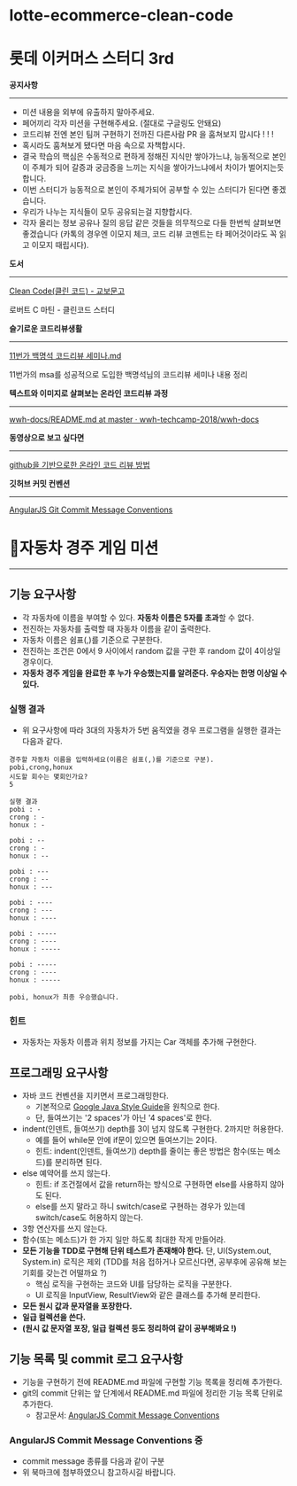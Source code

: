 # lotte-ecommerce-clean-code


# 롯데 이커머스 스터디 3rd

**공지사항**

---

- 미션 내용을 외부에 유출하지 말아주세요.
- 페어끼리 각자 미션을 구현해주세요. (절대로 구글링도 안돼요)
- 코드리뷰 전엔 본인 팀꺼 구현하기 전까진 다른사람 PR 을 훔쳐보지 맙시다 ! ! !
- 혹시라도 훔쳐보게 됐다면 마음 속으로 자책합시다.
- 결국 학습의 핵심은 수동적으로 편하게 정해진 지식만 쌓아가느냐, 능동적으로 본인이 주체가 되어 갈증과 궁금증을 느끼는 지식을 쌓아가느냐에서 차이가 벌어지는듯 합니다.
- 이번 스터디가 능동적으로 본인이 주체가되어 공부할 수 있는 스터디가 된다면 좋겠습니다.
- 우리가 나누는 지식들이 모두 공유되는걸 지향합시다.
- 각자 올리는 정보 공유나 질의 응답 같은 것들을 의무적으로 다들 한번씩 살펴보면 좋겠습니다 (카톡의 경우엔 이모지 체크, 코드 리뷰 코멘트는 타 페어것이라도 꼭  읽고 이모지 때립시다).

**도서**

---

[Clean Code(클린 코드) - 교보문고](http://www.kyobobook.co.kr/product/detailViewKor.laf?mallGb=KOR&ejkGb=KOR&barcode=9788966260959)

로버트 C 마틴 - 클린코드 스터디

**슬기로운 코드리뷰생활**

---

[11번가 백명석 코드리뷰 세미나.md](https://s3-us-west-2.amazonaws.com/secure.notion-static.com/e6c5d73b-81b8-428b-9e0b-db3e1f24ac6c/11번가_백명석_코드리뷰_세미나.md)

11번가의 msa를 성공적으로 도입한 백명석님의 코드리뷰 세미나 내용 정리

**텍스트와 이미지로 살펴보는 온라인 코드리뷰 과정**

---

[wwh-docs/README.md at master · wwh-techcamp-2018/wwh-docs](https://github.com/wwh-techcamp-2018/wwh-docs/blob/master/README.md)

**동영상으로 보고 싶다면**

---

[github을 기반으로한 온라인 코드 리뷰 방법](https://www.youtube.com/watch?v=a5c9ku-_fok)

**깃허브 커밋 컨벤션**

---

[AngularJS Git Commit Message Conventions](https://gist.github.com/stephenparish/9941e89d80e2bc58a153)

# 🚗**자동차 경주 게임 미션**

---

## **기능 요구사항**

- 각 자동차에 이름을 부여할 수 있다. **자동차 이름은 5자를 초과**할 수 없다.
- 전진하는 자동차를 출력할 때 자동차 이름을 같이 출력한다.
- 자동차 이름은 쉼표(,)를 기준으로 구분한다.
- 전진하는 조건은 0에서 9 사이에서 random 값을 구한 후 random 값이 4이상일 경우이다.
- **자동차 경주 게임을 완료한 후 누가 우승했는지를 알려준다. 우승자는 한명 이상일 수 있다.**

### **실행 결과**

- 위 요구사항에 따라 3대의 자동차가 5번 움직였을 경우 프로그램을 실행한 결과는 다음과 같다.

```
경주할 자동차 이름을 입력하세요(이름은 쉼표(,)를 기준으로 구분).
pobi,crong,honux
시도할 회수는 몇회인가요?
5

실행 결과
pobi : -
crong : -
honux : -

pobi : --
crong : -
honux : --

pobi : ---
crong : --
honux : ---

pobi : ----
crong : ---
honux : ----

pobi : -----
crong : ----
honux : -----

pobi : -----
crong : ----
honux : -----

pobi, honux가 최종 우승했습니다.

```

### **힌트**

- 자동차는 자동차 이름과 위치 정보를 가지는 Car 객체를 추가해 구현한다.

## **프로그래밍 요구사항**

- 자바 코드 컨벤션을 지키면서 프로그래밍한다.
    - 기본적으로 [Google Java Style Guide](https://google.github.io/styleguide/javaguide.html)을 원칙으로 한다.
    - 단, 들여쓰기는 '2 spaces'가 아닌 '4 spaces'로 한다.
- indent(인덴트, 들여쓰기) depth를 3이 넘지 않도록 구현한다. 2까지만 허용한다.
    - 예를 들어 while문 안에 if문이 있으면 들여쓰기는 2이다.
    - 힌트: indent(인덴트, 들여쓰기) depth를 줄이는 좋은 방법은 함수(또는 메소드)를 분리하면 된다.
- else 예약어를 쓰지 않는다.
    - 힌트: if 조건절에서 값을 return하는 방식으로 구현하면 else를 사용하지 않아도 된다.
    - else를 쓰지 말라고 하니 switch/case로 구현하는 경우가 있는데 switch/case도 허용하지 않는다.
- 3항 연산자를 쓰지 않는다.
- 함수(또는 메소드)가 한 가지 일만 하도록 최대한 작게 만들어라.
- **모든 기능을 TDD로 구현해 단위 테스트가 존재해야 한다.** 단, UI(System.out, System.in) 로직은 제외 (TDD를 처음 접하거나 모르신다면, 공부후에 공유해 보는 기회를 갖는건 어떨까요 ?)
    - 핵심 로직을 구현하는 코드와 UI를 담당하는 로직을 구분한다.
    - UI 로직을 InputView, ResultView와 같은 클래스를 추가해 분리한다.
- **모든 원시 값과 문자열을 포장한다.**
- **일급 컬렉션을 쓴다.**
- **(원시 값 문자열 포장, 일급 컬렉션 등도 정리하여 같이 공부해봐요 !)**

## **기능 목록 및 commit 로그 요구사항**

- 기능을 구현하기 전에 README.md 파일에 구현할 기능 목록을 정리해 추가한다.
- git의 commit 단위는 앞 단계에서 README.md 파일에 정리한 기능 목록 단위로 추가한다.
    - 참고문서: [AngularJS Commit Message Conventions](https://gist.github.com/stephenparish/9941e89d80e2bc58a153)

### **AngularJS Commit Message Conventions 중**

- commit message 종류를 다음과 같이 구분
- 위 북마크에 첨부하였으니 참고하시길 바랍니다.
